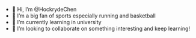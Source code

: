 - 👋 Hi, I’m @HockrydeChen
- 👀 I’m a big fan of sports especially running and basketball
- 🌱 I’m currently learning in university
- 💞️ I’m looking to collaborate on something interesting and keep learning!


<!---
HockrydeChen/HockrydeChen is a ✨ special ✨ repository because its `README.md` (this file) appears on your GitHub profile.
You can click the Preview link to take a look at your changes.
--->
